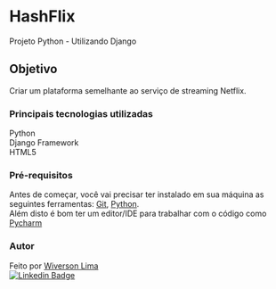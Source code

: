 # HashFlix
Projeto Python - Utilizando Django


## Objetivo
Criar um plataforma semelhante ao serviço de streaming Netflix. 


### Principais tecnologias utilizadas
Python <br>
Django Framework <br>
HTML5 <br>

### Pré-requisitos

Antes de começar, você vai precisar ter instalado em sua máquina as seguintes ferramentas:
[Git](https://git-scm.com), [Python](https://www.python.org/). <br>
Além disto é bom ter um editor/IDE para trabalhar com o código como [Pycharm](https://www.jetbrains.com/pt-br/pycharm/download/)


### Autor
Feito por [Wiverson Lima](mailto:wiverson.nogueira@gmail.com) <br>
[![Linkedin Badge](https://img.shields.io/badge/-LinkedIn-blue?style=flat-square&logo=Linkedin&logoColor=white&link=https://www.linkedin.com/in/wiverson-lima/)](https://www.linkedin.com/in/wiverson-lima/)
